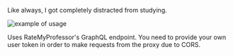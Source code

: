 Like always, I got completely distracted from studying.

<img src="https://gyazo.com/000c12468cb213c0d0a915fc33f115e2" alt="example of usage">

Uses RateMyProfessor's GraphQL endpoint. You need to provide your own user token in order to make requests from the proxy due to CORS.